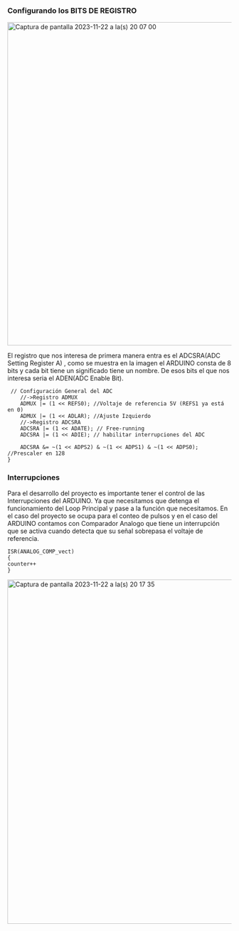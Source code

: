 ### Configurando los BITS DE REGISTRO

<img width="728" alt="Captura de pantalla 2023-11-22 a la(s) 20 07 00" src="https://github.com/stevenag1999/Lab3_Taller_ITCR/assets/81390103/c6050cf7-86b5-468e-9645-3c244d7bee21">

El registro que nos interesa de primera manera entra es el ADCSRA(ADC Setting Register A) , como se muestra en la imagen el ARDUINO consta de 8 bits y cada bit tiene un significado tiene un nombre. De esos bits el que nos interesa seria el  ADEN(ADC Enable Bit).

```
 // Configuración General del ADC
    //->Registro ADMUX
    ADMUX |= (1 << REFS0); //Voltaje de referencia 5V (REFS1 ya está en 0)
    ADMUX |= (1 << ADLAR); //Ajuste Izquierdo
    //->Registro ADCSRA
    ADCSRA |= (1 << ADATE); // Free-running
    ADCSRA |= (1 << ADIE); // habilitar interrupciones del ADC
  
    ADCSRA &= ~(1 << ADPS2) & ~(1 << ADPS1) & ~(1 << ADPS0);    //Prescaler en 128
}
```

### Interrupciones

Para el desarrollo del proyecto es importante tener el control de las Interrupciones del ARDUINO. Ya que necesitamos que detenga el funcionamiento del Loop Principal y pase a la función que necesitamos. En el caso del proyecto se ocupa para el conteo de pulsos y en el caso del ARDUINO contamos con Comparador Analogo que tiene un interrupción que se activa cuando detecta que su señal sobrepasa el voltaje de referencia.

```
ISR(ANALOG_COMP_vect)
{
counter++
}

```

<img width="775" alt="Captura de pantalla 2023-11-22 a la(s) 20 17 35" src="https://github.com/stevenag1999/Lab3_Taller_ITCR/assets/81390103/383d6c79-96a8-427a-b3e6-a49ab34c74db">
